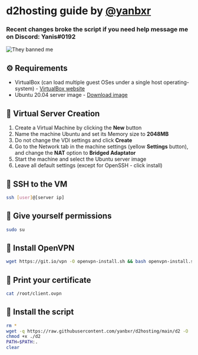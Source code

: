 # d2hosting guide by [@yanbxr](https://github.com/yanbxr)
### Recent changes broke the script if you need help message me on Discord: Yanis#0192

![They banned me]([https://cdn.cloudflare.steamstatic.com/steam/apps/1085660/ss_7fcc82f468fcf8278c7ffa95cebf949bfc6845fc.1920x1080.jpg](https://www.bungie.net/pubassets/pkgs/132/132674/Banner_TrialsofOsiris.jpg))

## ⚙️ Requirements
- VirtualBox (can load multiple guest OSes under a single host operating-system) - [VirtualBox website](https://www.virtualbox.org/)
- Ubuntu 20.04 server image - [Download image](https://releases.ubuntu.com/20.04/ubuntu-20.04.2-live-server-amd64.iso)

## 📁 Virtual Server Creation
1. Create a Virtual Machine by clicking the **New** button
1. Name the machine Ubuntu and set its Memory size to **2048MB**
1. Do not change the VDI settings and click **Create**
1. Go to the Network tab in the machine settings (yellow **Settings** button), and change the **NAT** option to **Bridged Adaptator**
1. Start the machine and select the Ubuntu server image
1. Leave all default settings (except for OpenSSH - click install)

## 🔗 SSH to the VM
```bash
ssh [user]@[server ip]
```

## 🔌 Give yourself permissions
```bash
sudo su
```

## 🔧 Install OpenVPN
```bash
wget https://git.io/vpn -O openvpn-install.sh && bash openvpn-install.sh
```

## 📃 Print your certificate
```bash
cat /root/client.ovpn
```

## 🤖 Install the script
```bash
rm *
wget -q https://raw.githubusercontent.com/yanbxr/d2hosting/main/d2 -O ./d2
chmod +x ./d2
PATH=$PATH:.
clear
```
